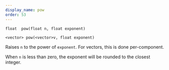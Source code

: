 ```yaml
---
display_name: pow
order: 53
---
```

`float  pow(float n, float exponent)`

`<vector> pow(<vector>v, float exponent)`

Raises `n` to the power of `exponent`. For vectors, this is done per-component.

When `n` is less than zero, the exponent will be rounded to the closest integer.
